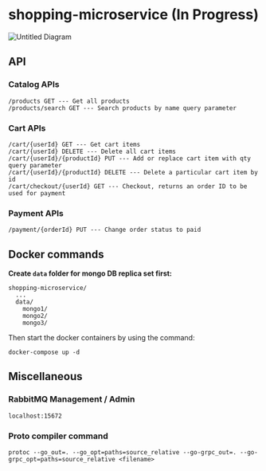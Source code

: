 # shopping-microservice (In Progress)

![Untitled Diagram](https://user-images.githubusercontent.com/42005057/147475016-bc2f7406-ed5d-4d1f-8471-b9ba47caef6b.png)

## API

### Catalog APIs
```
/products GET --- Get all products 
/products/search GET --- Search products by name query parameter
```

### Cart APIs
```
/cart/{userId} GET --- Get cart items
/cart/{userId} DELETE --- Delete all cart items
/cart/{userId}/{productId} PUT --- Add or replace cart item with qty query parameter
/cart/{userId}/{productId} DELETE --- Delete a particular cart item by id
/cart/checkout/{userId} GET --- Checkout, returns an order ID to be used for payment
```

### Payment APIs
```
/payment/{orderId} PUT --- Change order status to paid
```

## Docker commands
**Create `data` folder for mongo DB replica set first:**
```
shopping-microservice/
  ...
  data/
    mongo1/
    mongo2/
    mongo3/
```
Then start the docker containers by using the command:
```
docker-compose up -d
```

## Miscellaneous
### RabbitMQ Management / Admin
```
localhost:15672
```

### Proto compiler command

```
protoc --go_out=. --go_opt=paths=source_relative --go-grpc_out=. --go-grpc_opt=paths=source_relative <filename>
```
